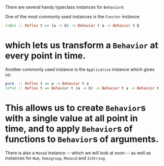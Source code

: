 There are several handy typeclass instances for `Behavior`s

One of the most commonly used instances is the `Functor` instance:
```haskell
(<$>) :: Reflex t => (a -> b) -> Behavior t a -> Behavior t b
```
which lets us transform a `Behavior` at every point in time.
=====
Another commonly used instance is the `Applicative` instance which gives us:
```haskell
pure  :: Reflex t => a -> Behavior t a
(<*>) :: Reflex t => Behavior t (a -> b) -> Behavior t a -> Behavior t b
```

This allows us to create `Behavior`s with a single value at all point in time, and to apply `Behavior`s of functions to `Behavior`s of arguments.
=====
There is also a `Monad` instance -- which we will look at soon -- as well as instances for `Num`, `Semigroup`, `Monoid` and `IsString`.
